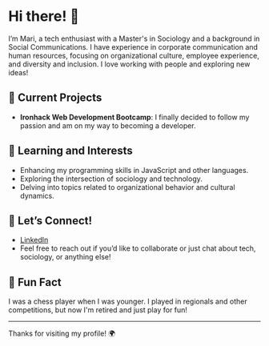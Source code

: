 # Hi there! 👋

I’m Mari, a tech enthusiast with a Master's in Sociology and a background in Social Communications. I have experience in corporate communication and human resources, focusing on organizational culture, employee experience, and diversity and inclusion. I love working with people and exploring new ideas!

## 🔭 Current Projects
- **Ironhack Web Development Bootcamp**: I finally decided to follow my passion and am on my way to becoming a developer.

## 🌱 Learning and Interests
- Enhancing my programming skills in JavaScript and other languages.
- Exploring the intersection of sociology and technology.
- Delving into topics related to organizational behavior and cultural dynamics.

## 💬 Let’s Connect!
- [LinkedIn](https://www.linkedin.com/in/mariana-victorino/)
- Feel free to reach out if you’d like to collaborate or just chat about tech, sociology, or anything else!

## 📝 Fun Fact
I was a chess player when I was younger. I played in regionals and other competitions, but now I'm retired and just play for fun!

---

Thanks for visiting my profile! 🌍
